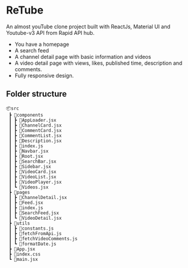 # ReTube

An almost youTube clone project built with ReactJs, Material UI and Youtube-v3 API from Rapid API hub.

- You have a homepage
- A search feed
- A channel detail page with basic information and videos
- A video detail page with views, likes, published time, description and comments.
- Fully responsive design.

## Folder structure

```
📦src
 ┣ 📂components
 ┃ ┣ 📜AppLoader.jsx
 ┃ ┣ 📜ChannelCard.jsx
 ┃ ┣ 📜CommentCard.jsx
 ┃ ┣ 📜CommentList.jsx
 ┃ ┣ 📜Description.jsx
 ┃ ┣ 📜index.js
 ┃ ┣ 📜Navbar.jsx
 ┃ ┣ 📜Root.jsx
 ┃ ┣ 📜SearchBar.jsx
 ┃ ┣ 📜Sidebar.jsx
 ┃ ┣ 📜VideoCard.jsx
 ┃ ┣ 📜VideoList.jsx
 ┃ ┣ 📜VideoPlayer.jsx
 ┃ ┗ 📜Videos.jsx
 ┣ 📂pages
 ┃ ┣ 📜ChannelDetail.jsx
 ┃ ┣ 📜Feed.jsx
 ┃ ┣ 📜index.js
 ┃ ┣ 📜SearchFeed.jsx
 ┃ ┗ 📜VideoDetail.jsx
 ┣ 📂utils
 ┃ ┣ 📜constants.js
 ┃ ┣ 📜fetchFromApi.js
 ┃ ┣ 📜fetchVideoComments.js
 ┃ ┗ 📜formatDate.js
 ┣ 📜App.jsx
 ┣ 📜index.css
 ┗ 📜main.jsx
```
